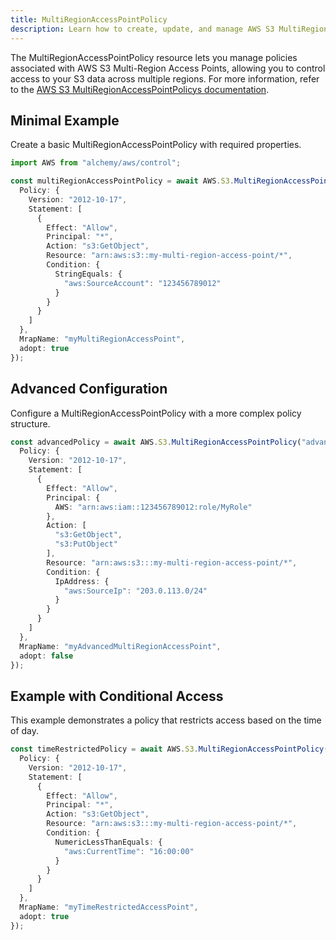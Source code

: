 ```yaml
---
title: MultiRegionAccessPointPolicy
description: Learn how to create, update, and manage AWS S3 MultiRegionAccessPointPolicys using Alchemy Cloud Control.
---
```


The MultiRegionAccessPointPolicy resource lets you manage policies associated with AWS S3 Multi-Region Access Points, allowing you to control access to your S3 data across multiple regions. For more information, refer to the [AWS S3 MultiRegionAccessPointPolicys documentation](https://docs.aws.amazon.com/s3/latest/userguide/).

## Minimal Example

Create a basic MultiRegionAccessPointPolicy with required properties.

```ts
import AWS from "alchemy/aws/control";

const multiRegionAccessPointPolicy = await AWS.S3.MultiRegionAccessPointPolicy("myAccessPointPolicy", {
  Policy: {
    Version: "2012-10-17",
    Statement: [
      {
        Effect: "Allow",
        Principal: "*",
        Action: "s3:GetObject",
        Resource: "arn:aws:s3::my-multi-region-access-point/*",
        Condition: {
          StringEquals: {
            "aws:SourceAccount": "123456789012"
          }
        }
      }
    ]
  },
  MrapName: "myMultiRegionAccessPoint",
  adopt: true
});
```

## Advanced Configuration

Configure a MultiRegionAccessPointPolicy with a more complex policy structure.

```ts
const advancedPolicy = await AWS.S3.MultiRegionAccessPointPolicy("advancedAccessPointPolicy", {
  Policy: {
    Version: "2012-10-17",
    Statement: [
      {
        Effect: "Allow",
        Principal: {
          AWS: "arn:aws:iam::123456789012:role/MyRole"
        },
        Action: [
          "s3:GetObject",
          "s3:PutObject"
        ],
        Resource: "arn:aws:s3:::my-multi-region-access-point/*",
        Condition: {
          IpAddress: {
            "aws:SourceIp": "203.0.113.0/24"
          }
        }
      }
    ]
  },
  MrapName: "myAdvancedMultiRegionAccessPoint",
  adopt: false
});
```

## Example with Conditional Access

This example demonstrates a policy that restricts access based on the time of day.

```ts
const timeRestrictedPolicy = await AWS.S3.MultiRegionAccessPointPolicy("timeRestrictedPolicy", {
  Policy: {
    Version: "2012-10-17",
    Statement: [
      {
        Effect: "Allow",
        Principal: "*",
        Action: "s3:GetObject",
        Resource: "arn:aws:s3:::my-multi-region-access-point/*",
        Condition: {
          NumericLessThanEquals: {
            "aws:CurrentTime": "16:00:00"
          }
        }
      }
    ]
  },
  MrapName: "myTimeRestrictedAccessPoint",
  adopt: true
});
```